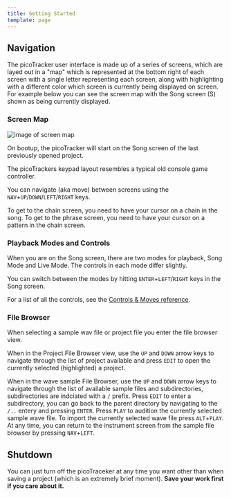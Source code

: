 ```yaml
---
title: Getting Started
template: page
---
```


## Navigation

The picoTracker user interface is made up of a series of screens, which are layed out in a "map" which is represented at the bottom right of each screen with a single letter representing each screen, along with highlighting with a different color which screen is currently being displayed on screen. For example below you can see the screen map with the Song screen (S) shown as being currently displayed.


### Screen Map

![image of screen map](image/screenmap.png)

On bootup, the picoTracker will start on the Song screen of the last previously opened project.

The picoTrackers keypad layout resembles a typical old console game controller.

You can navigate (aka move) between screens using the `NAV`+`UP`/`DOWN`/`LEFT`/`RIGHT` keys.

To get to the chain screen, you need to have your cursor on a chain in the song. To get to the phrase screen, you need to have your cursor on a pattern in the chain screen.

### Playback Modes and Controls

When you are on the Song screen, there are two modes for playback, Song Mode and Live Mode. The controls in each mode differ slightly.

You can switch between the modes by hitting `ENTER`+`LEFT`/`RIGHT` keys in the Song screen.

For a list of all the controls, see the [Controls & Moves reference](keypadcombos.html).

### File Browser 

When selecting a sample wav file or project file you enter the file browser view.

When in the Project File Browser view, use the `UP` and `DOWN` arrow keys to navigate through the list of project available and press `EDIT` to open the currently selected (highlighted) a project. 

When in the wave sample File Browser,  use the `UP` and `DOWN` arrow keys to navigate through the list of available sample files and subdirectories, subdirectories are indciated with a `/` prefix. Press `EDIT` to enter a subdirectory, you can go back to the parent directory by navigating to the `/..` entery and pressing `ENTER`. Press `PLAY` to audition the currently selected sample wave file. To import the currently selected wave file press `ALT`+`PLAY`. At any time, you can return to the instrument screen from the sample file browser by pressing `NAV`+`LEFT`.


## Shutdown

You can just turn off the picoTraceker at any time you want other than when saving a project (which is an extremely brief moment). **Save your work first if you care about it.**